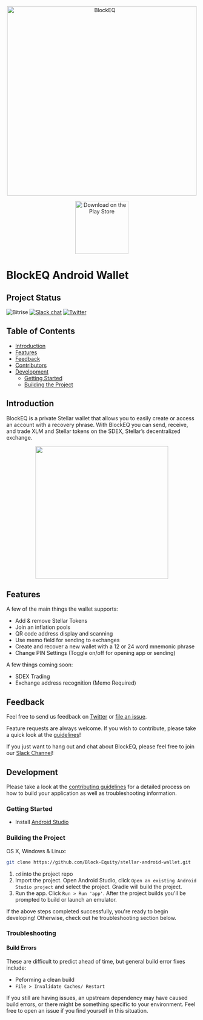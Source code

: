 
<p align="center">
  <a style="" href="https://blockeq.com/">
    <img alt="BlockEQ" title="BlockEQ" src="docs/logo.png" width="500">
  </a>
</p>

<p align="center">
  <a href="https://play.google.com/store/apps/details?id=blockeq.com.stellarwallet">
    <img alt="Download on the Play Store" title="App Store" src="https://i.imgur.com/0n2zqHD.png" width="140">
  </a>
</p>

# BlockEQ Android Wallet

## Project Status
![Bitrise](https://img.shields.io/bitrise/7be4eaf61e417b10/develop.svg?token=fqz2aV5-9h2PA5DHNG9CGg)
[![Slack chat](https://img.shields.io/badge/chat-on_slack-004FB9.svg?&logo=slack)](https://blockeq.slack.com)
[![Twitter](https://img.shields.io/twitter/url/https/github.com/block-equity/stellar-ios-wallet.svg?style=social)](https://twitter.com/block_eq)

## Table of Contents
- [Introduction](#introduction)
- [Features](#features)
- [Feedback](#feedback)
- [Contributors](#contributors)
- [Development](#development)
  - [Getting Started](#getting-started)
  - [Building the Project](#building-the-project)

## Introduction
BlockEQ is a private Stellar wallet that allows you to easily create or access an account with a recovery phrase. With BlockEQ you can send, receive, and trade XLM and Stellar tokens on the SDEX, Stellar’s decentralized exchange.

<p align="center">
  <img src ="https://blockeq.com/01d2b4822d66a99ac60aebf2f046b459.png" width=350>
</p>

## Features

A few of the main things the wallet supports:

* Add & remove Stellar Tokens
* Join an inflation pools
* QR code address display and scanning
* Use memo field for sending to exchanges
* Create and recover a new wallet with a 12 or 24 word mnemonic phrase
* Change PIN Settings (Toggle on/off for opening app or sending)

  
A few things coming soon:
* SDEX Trading
* Exchange address recognition (Memo Required)

## Feedback

Feel free to send us feedback on [Twitter](https://twitter.com/block_eq) or [file an issue](https://github.com/block-equity/stellar-android-wallet/issues/new). 

Feature requests are always welcome. If you wish to contribute, please take a quick look at the [guidelines](./CONTRIBUTING.md)!

If you just want to hang out and chat about BlockEQ, please feel free to join our [Slack Channel](https://blockeq.slack.com)!

## Development
Please take a look at the [contributing guidelines](./CONTRIBUTING.md) for a detailed process on how to build your application as well as troubleshooting information.

### Getting Started
* Install [Android Studio](https://developer.android.com/sdk/index.html)

### Building the Project

OS X, Windows & Linux:

```sh
git clone https://github.com/Block-Equity/stellar-android-wallet.git
```

1. `cd` into the project repo
2. Import the project. Open Android Studio, click `Open an existing Android
   Studio project` and select the project. Gradle will build the project.
3. Run the app. Click `Run > Run 'app'`. After the project builds you'll be
   prompted to build or launch an emulator.


If the above steps completed successfully, you're ready to begin developing! Otherwise, check out he troubleshooting section below.

### Troubleshooting

#### Build Errors
These are difficult to predict ahead of time, but general build error fixes include:
* Peforming a clean build
* `File > Invalidate Caches/ Restart`

If you still are having issues, an upstream dependency may have caused build errors, or there might be something specific to your environment. Feel free to open an issue if you find yourself in this situation.